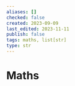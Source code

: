 ```yaml
---
aliases: []
checked: false
created: 2023-09-09
last_edited: 2023-11-11
publish: false
tags: maths, list[str]
type: str
---
```

# Maths
